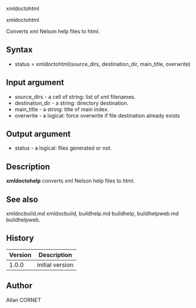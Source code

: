 


xmldoctohtml


xmldoctohtml

Converts xml Nelson help files to html.

## Syntax

- status = xmldoctohtml(source_dirs, destination_dir, main_title, overwrite)

## Input argument

 - source_dirs - a cell of string: list of xml filenames.
 - destination_dir - a string: directory destination.
 - main_title - a string: title of main index.
 - overwrite - a logical: force overwrite if file destination already exists

## Output argument

 - status - a logical: files generated or not.

## Description


  <p><b>xmldoctohelp</b> converts xml Nelson help files to html.</p>


## See also

xmldocbuild.md xmldocbuild, buildhelp.md buildhelp, buildhelpweb.md buildhelpweb.
## History

|Version|Description|
|------|------|
|1.0.0|initial version|


## Author

Allan CORNET



